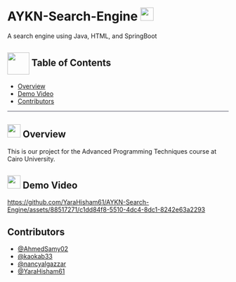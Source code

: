 # AYKN-Search-Engine <img src="https://github.com/YaraHisham61/AYKN-Search-Engine/assets/88517271/83cc0c2f-6628-4679-8dd6-4dc822abd8b6" width="30" height="30" />
A search engine using Java, HTML, and SpringBoot

## <img align= center width=50px height=50px src="https://thumbs.gfycat.com/HeftyDescriptiveChimneyswift-size_restricted.gif"> Table of Contents

- [Overview](#Overview)
- [Demo Video](#vid) 
- [Contributors](#contributors)
<hr style="background-color: #4b4c60"></hr>

## <img src="https://github.com/YaraHisham61/OS_Scheduler/assets/88517271/3aac4ed8-1e15-42f2-8f0f-210460cb122d" width="30" height="30" /> Overview <a name = "Overview"></a>
This is our project for the Advanced Programming Techniques course at Cairo University.

## <img src="https://github.com/YaraHisham61/AYKN-Search-Engine/assets/88517271/b6499f42-9b0e-4dd2-84ba-151bb219a524" width="30" height="30" /> Demo Video <a name = "vid"></a>


https://github.com/YaraHisham61/AYKN-Search-Engine/assets/88517271/c1dd84f8-5510-4dc4-8dc1-8242e63a2293



 ## Contributors <a name = "contributors"></a>
- [@AhmedSamy02](https://github.com/AhmedSamy02)
- [@kaokab33](https://github.com/kaokab33)
- [@nancyalgazzar](https://github.com/nancyalgazzar)
- [@YaraHisham61](https://github.com/YaraHisham61)
